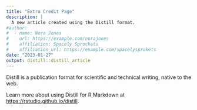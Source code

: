 ```yaml
---
title: "Extra Credit Page"
description: |
  A new article created using the Distill format.
#author:
#  - name: Nora Jones 
#    url: https://example.com/norajones
#    affiliation: Spacely Sprockets
#    affiliation_url: https://example.com/spacelysprokets
date: "2023-01-27"
output: distill::distill_article
---
```




Distill is a publication format for scientific and technical writing, native to the web. 

Learn more about using Distill for R Markdown at <https://rstudio.github.io/distill>.





```{.r .distill-force-highlighting-css}
```
